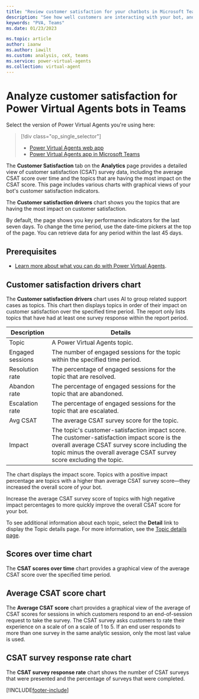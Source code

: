 ```yaml
---
title: "Review customer satisfaction for your chatbots in Microsoft Teams"
description: "See how well customers are interacting with your bot, and identify areas for improvement in the Power Virtual Agents app in Microsoft Teams."
keywords: "PVA, Teams"
ms.date: 01/23/2023

ms.topic: article
author: iaanw
ms.author: iawilt
ms.custom: analysis, ceX, teams
ms.service: power-virtual-agents
ms.collection: virtual-agent
---
```


# Analyze customer satisfaction for Power Virtual Agents bots in Teams

Select the version of Power Virtual Agents you're using here:

> [!div class="op_single_selector"]
>
> - [Power Virtual Agents web app](../analytics-csat.md)
> - [Power Virtual Agents app in Microsoft Teams](analytics-csat-teams.md)

The **Customer Satisfaction** tab on the **Analytics** page provides a detailed view of customer satisfaction (CSAT) survey data, including the average CSAT score over time and the topics that are having the most impact on the CSAT score. This page includes various charts with graphical views of your bot's customer satisfaction indicators.

The **Customer satisfaction drivers** chart shows you the topics that are having the most impact on customer satisfaction.

By default, the page shows you key performance indicators for the last seven days. To change the time period, use the date-time pickers at the top of the page. You can retrieve data for any period within the last 45 days.

## Prerequisites

- [Learn more about what you can do with Power Virtual Agents](fundamentals-what-is-power-virtual-agents-teams.md).

## Customer satisfaction drivers chart

The **Customer satisfaction drivers** chart uses AI to group related support cases as topics. This chart then displays topics in order of their impact on customer satisfaction over the specified time period. The report only lists topics that have had at least one survey response within the report period.

| Description | Details |
| --- | --- |
| Topic | A Power Virtual Agents topic. |
| Engaged sessions | The number of engaged sessions for the topic within the specified time period. |
| Resolution rate | The percentage of engaged sessions for the topic that are resolved. |
| Abandon rate | The percentage of engaged sessions for the topic that are abandoned. |
| Escalation rate | The percentage of engaged sessions for the topic that are escalated. |
| Avg CSAT | The average CSAT survey score for the topic. |
| Impact | The topic's customer-satisfaction impact score. The customer-satisfaction impact score is the overall average CSAT survey score including the topic minus the overall average CSAT survey score excluding the topic. |

The chart displays the impact score. Topics with a positive impact percentage are topics with a higher than average CSAT survey score&mdash;they increased the overall score of your bot.

Increase the average CSAT survey score of topics with high negative impact percentages to more quickly improve the overall CSAT score for your bot.

To see additional information about each topic, select the **Detail** link to display the Topic details page. For more information, see the [Topic details page](analytics-topic-details-teams.md).

## Scores over time chart

The **CSAT scores over time** chart provides a graphical view of the average CSAT score over the specified time period.

## Average CSAT score chart

The **Average CSAT score** chart provides a graphical view of the average of CSAT scores for sessions in which customers respond to an end-of-session request to take the survey. The CSAT survey asks customers to rate their experience on a scale of on a scale of 1 to 5. If an end user responds to more than one survey in the same analytic session, only the most last value is used.

## CSAT survey response rate chart

The **CSAT survey response rate** chart shows the number of CSAT surveys that were presented and the percentage of surveys that were completed.

[!INCLUDE[footer-include](../includes/footer-banner.md)]
